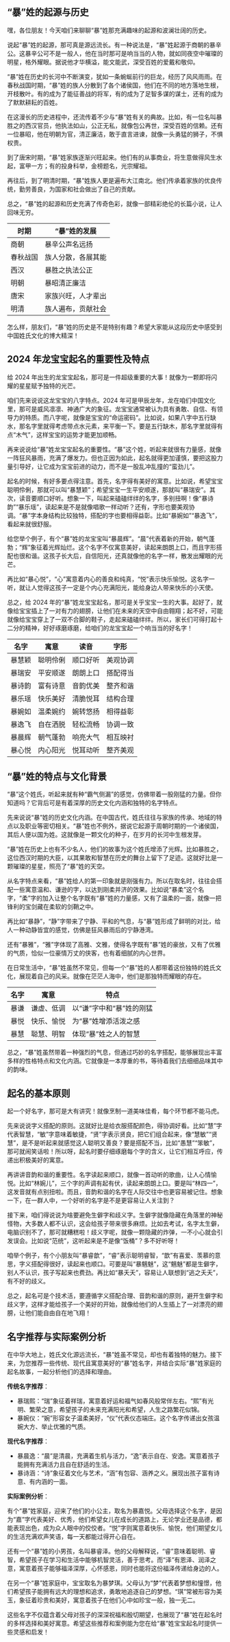 ## “暴”姓的起源与历史

嘿，各位朋友！今天咱们来聊聊“暴”姓那充满趣味的起源和波澜壮阔的历史。

说起“暴”姓的起源，那可真是源远流长。有一种说法是，“暴”姓起源于商朝的暴辛公。这暴辛公可不是一般人，他在当时那可是响当当的人物，就如同夜空中璀璨的明星，格外耀眼。据说他才华横溢，能文能武，深受百姓的爱戴和敬仰。

“暴”姓在历史的长河中不断演变，犹如一条蜿蜒前行的巨龙，经历了风风雨雨。在春秋战国时期，“暴”姓的族人分散到了各个诸侯国，他们在不同的地方落地生根，开枝散叶。有的成为了能征善战的将军，有的成为了足智多谋的谋士，还有的成为了默默耕耘的百姓。

在这漫长的历史进程中，还流传着不少与“暴”姓有关的典故。比如，有一位名叫暴胜之的西汉官员，他执法如山，公正无私，就像包公再世，深受百姓的信赖。还有一位暴昭，他在明朝为官，清正廉洁，敢于直言进谏，就像一头勇猛的狮子，不惧权贵。

到了唐宋时期，“暴”姓家族逐渐兴旺起来。他们有的从事商业，将生意做得风生水起，富甲一方；有的投身科举，金榜题名，光宗耀祖。

再往后，到了明清时期，“暴”姓族人更是遍布大江南北。他们传承着家族的优良传统，勤劳善良，为国家和社会做出了自己的贡献。

总之，“暴”姓的起源和历史充满了传奇色彩，就像一部精彩绝伦的长篇小说，让人回味无穷。

|时期|“暴”姓的发展|
|----|----|
|商朝|暴辛公声名远扬|
|春秋战国|族人分散，各展其能|
|西汉|暴胜之执法公正|
|明朝|暴昭清正廉洁|
|唐宋|家族兴旺，人才辈出|
|明清|族人遍布，贡献社会|

怎么样，朋友们，“暴”姓的历史是不是特别有趣？希望大家能从这段历史中感受到中国姓氏文化的博大精深！ 
## 2024 年龙宝宝起名的重要性及特点

给 2024 年出生的龙宝宝起名，那可是一件超级重要的大事！就像为一颗即将闪耀的星星赋予独特的光芒。

咱们先来说说这龙宝宝的八字特点。2024 年可是甲辰龙年，龙在咱们中国文化里，那可是威风凛凛、神通广大的象征。龙宝宝通常被认为具有勇敢、自信、有领导力的特质。而八字呢，就像是宝宝的“命运密码”。比如说，如果八字中五行缺水，那名字里就得考虑带点水元素，来平衡一下。要是五行缺木，那名字里就得有点“木气”，这样宝宝的运势才能更加顺畅。

再来说说给“暴”姓龙宝宝起名的重要性。“暴”这个姓，听起来就很有力量感，就像一阵狂风暴雨，充满了爆发力。但也正因为如此，起名就得更加谨慎，要把这股力量引导好，让它成为宝宝前进的动力，而不是一股乱冲乱撞的“蛮劲儿”。

起名的时候，有好多要点得注意。首先，名字得有美好的寓意。比如说，希望宝宝聪明伶俐，那就可以叫“暴慧颖”；希望宝宝一生平安顺遂，那就叫“暴瑞安”。其次，读音要顺口好听。想象一下，叫起来磕磕绊绊的名字，多别扭啊！像“暴诗韵”“暴乐瑶”，读起来是不是就像唱歌一样动听？还有，字形也要美观协调。“暴”字本身结构比较独特，搭配的字也要相得益彰。比如“暴婉如”“暴逸飞”，看起来就很舒服。

给您举个例子，有个“暴”姓的龙宝宝叫“暴晨辉”。“晨”代表着新的开始，朝气蓬勃；“辉”象征着光辉灿烂。这个名字不仅寓意美好，读起来朗朗上口，而且字形搭配也很和谐。这孩子长大后，自信阳光，还真就像他的名字一样，散发出耀眼的光芒。

再比如“暴心悦”，“心”寓意着内心的善良和纯真，“悦”表示快乐愉悦。这名字一听，就让人觉得这孩子一定是个内心充满阳光，能给身边人带来快乐的小天使。

总之，给 2024 年的“暴”姓龙宝宝起名，那可是关乎宝宝一生的大事。起好了，就像给宝宝插上了一对有力的翅膀，让他们在未来的天空中自由翱翔；起不好，可能就像给宝宝穿上了一双不合脚的鞋子，走起来磕磕绊绊。所以，家长们可得打起十二分的精神，好好琢磨琢磨，给咱们的龙宝宝起一个响当当的好名字！

|名字|寓意|读音|字形|
|:--:|:--:|:--:|:--:|
|暴慧颖|聪明伶俐|顺口好听|美观协调|
|暴瑞安|平安顺遂|朗朗上口|搭配得当|
|暴诗韵|富有诗意|音韵优美|整齐和谐|
|暴乐瑶|快乐美好|清脆悦耳|结构合理|
|暴婉如|温柔婉约|婉转悠扬|相得益彰|
|暴逸飞|自在洒脱|轻松流畅|协调一致|
|暴晨辉|朝气蓬勃|响亮大气|相互映衬|
|暴心悦|内心阳光|悦耳动听|整齐美观|
## “暴”姓的特点与文化背景

“暴”这个姓氏，听起来就有种“霸气侧漏”的感觉，仿佛带着一股刚猛的力量。但你知道吗？它背后可是有着深厚的历史文化内涵和独特的名字特点。

先来说说“暴”姓的历史文化内涵。在中国古代，姓氏往往与家族的传承、地域的特点以及职业等密切相关。“暴”姓也不例外，据说它起源于周朝时期的一个诸侯国，其后人便以国为姓。这就像是一颗文化的种子，在岁月的长河中生根发芽。

“暴”姓在历史上也有不少名人，他们的故事为这个姓氏增添了光辉。比如暴胜之，这位西汉时期的大臣，以其果敢和智慧在历史的舞台上留下了足迹。这就好比是一颗璀璨的星星，照亮了“暴”姓的天空。

从名字特点来看，“暴”姓给人的第一印象就是刚强有力。所以在取名时，往往会搭配一些寓意温和、谦逊的字，以达到刚柔并济的效果。比如说“暴柔”这个名字，“柔”字的加入让整个名字既有“暴”姓的力量感，又有了温柔的一面，就像一把锋利的宝剑藏在柔软的剑鞘之中。

再比如“暴静”，“静”字带来了宁静、平和的气息，与“暴”姓形成了鲜明的对比，给人一种动静皆宜的感觉，仿佛是狂风暴雨后的宁静港湾。

还有“暴雅”，“雅”字体现了高雅、文雅，使得名字既有“暴”姓的豪放，又有了优雅的气质，恰似一位豪情万丈的侠客，也有着细腻的内心世界。

在日常生活中，“暴”姓虽然不常见，但每一个“暴”姓的人都带着这份独特的姓氏文化，展现着自己的风采。就像在茫茫人海中，他们是那独特而耀眼的存在。

|名字|寓意|特点|
|----|----|----|
|暴谦|谦虚、低调|以“谦”字中和“暴”姓的刚猛|
|暴悦|快乐、愉悦|为“暴”姓增添活泼之感|
|暴慧|聪慧、明智|体现“暴”姓之人的智慧|

总之，“暴”姓虽然带着一种强烈的气息，但通过巧妙的名字搭配，能够展现出丰富多样的性格特点和文化内涵。它就像是一本厚重的书，等待着我们去细细品味其中的韵味。 
## 起名的基本原则

起一个好名字，那可是大有讲究！就像烹制一道美味佳肴，每个环节都不能马虎。

先来说说字义搭配的原则。这就好比是给衣服搭配颜色，得协调好看。比如“慧”字代表智慧，“敏”字意味着敏捷，“贤”字表示贤良，把它们组合起来，像“慧敏”“贤慧”，是不是听起来就感觉这人聪明又善良？要是搭配不当，比如“愚慧”“笨敏”，那可就闹笑话啦！所以呀，起名时要仔细琢磨每个字的含义，让它们相互呼应，传递出积极美好的寓意。

再讲讲音韵和谐的重要性。名字读起来顺口，就像一首动听的歌曲，让人心情愉悦。比如“林婉儿”，三个字的声调有起有伏，读起来朗朗上口。要是叫“林四一”，这发音就有点别扭啦。而且，音韵和谐的名字在人际交往中也更容易被记住。想象一下，在一群人中，一个好听的名字是不是更容易让人关注到？

接下来，咱们得说说为啥要避免生僻字和歧义字。生僻字就像隐藏在角落里的神秘怪物，大多数人都不认识，这会给孩子带来很多麻烦。比如去考试，名字太生僻，电脑识别不了，那可就糟糕啦！歧义字呢，就像一颗隐藏的炸弹，一不小心就会引发误会。比如说“范统”，这听起来是不是像“饭桶”？多不好听呀！

咱举个例子，有个小朋友叫“暴睿歆”，“睿”表示聪明睿智，“歆”有喜爱、羡慕的意思，字义搭配得很好，读起来也顺口。可要是叫“暴魑魅”，这“魑魅”都是生僻字，别人不认识，孩子写起来也费劲。再比如“暴夭夭”，容易让人联想到“逃之夭夭”，有不好的歧义。

总之，起名可是个技术活，要遵循字义搭配合理、音韵和谐的原则，避开生僻字和歧义字，这样才能给孩子一个美好的开始，就像给他们的人生插上了一对漂亮的翅膀，让他们能自由自在地飞翔！ 
## 名字推荐与实际案例分析

在中华大地上，姓氏文化源远流长，“暴”姓虽不常见，却也有着独特的魅力。接下来，为您推荐一些传统、现代且寓意美好的“暴”姓名字，并结合实际“暴”姓家庭的起名故事，一起分析他们的选择和理由。

**传统名字推荐**：
- 暴瑞熙：“瑞”象征着祥瑞，寓意着好运和福气如春风般常伴左右。“熙”有光明、繁荣之意，希望孩子的未来充满阳光和希望，人生之路繁花似锦。
- 暴婉仪：“婉”形容女子温柔美好，“仪”代表仪态端庄。这个名字传递出女孩温婉大方、举止优雅的气质。

**现代名字推荐**：
- 暴晨逸：“晨”是清晨，充满着生机与活力，“逸”表示自在、安逸。寓意着孩子能拥有充满活力且自在舒适的生活。
- 暴诗涵：“诗”象征着文化与艺术，“涵”有包容、涵养之义。展现出孩子富有诗意、有内涵的一面。

**实际案例分析**：

有个“暴”姓家庭，迎来了他们的小公主，取名为暴嘉悦。父母选择这个名字，是因为“嘉”字代表美好、优秀，他们希望女儿在成长的道路上，无论学业还是品德，都能表现出色，成为众人眼中的佼佼者。“悦”字则寓意着快乐、愉悦，他们期望女儿的生活充满欢声笑语，每一天都能过得开心自在。

还有一个“暴”姓的小男孩，名叫暴睿泽。他的父母解释说，“睿”意味着聪明、睿智，希望孩子在学习和生活中能够机智灵活，善于思考。而“泽”有恩泽、润泽之意，寓意着孩子能够福泽深厚，心怀感恩，同时也能将这份福泽传递给身边的人。

在另一个“暴”姓家庭中，宝宝取名为暴梦琪。父母认为“梦”代表着梦想和憧憬，他们希望孩子能拥有远大的理想和追求，勇敢地追逐自己的梦想。“琪”常被形容为美玉，象征着珍贵和美好，寓意着孩子在他们心中如珍宝一般，独一无二。

这些名字不仅蕴含着父母对孩子的深深祝福和殷切期望，也展现了“暴”姓在起名时的多样选择和美好寓意。希望这些推荐和案例能为您在给“暴”姓宝宝起名时提供一些灵感和启发！ 